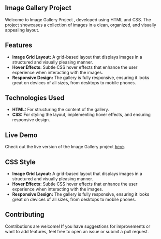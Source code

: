 
## Image Gallery Project

Welcome to Image Gallery Project , developed using HTML and CSS. The project showcases a collection of images in a clean, organized, and visually appealing layout.

## Features

- **Image Grid Layout:** A grid-based layout that displays images in a structured and visually pleasing manner.
- **Hover Effects:** Subtle CSS hover effects that enhance the user experience when interacting with the images.
- **Responsive Design:** The gallery is fully responsive, ensuring it looks great on devices of all sizes, from desktops to mobile phones.

## Technologies Used

- **HTML:** For structuring the content of the gallery.
- **CSS:** For styling the layout, implementing hover effects, and ensuring responsive design.

## Live Demo

Check out the live version of the Image Gallery project [here](#).

## CSS Style

- **Image Grid Layout:** A grid-based layout that displays images in a structured and visually pleasing manner.
- **Hover Effects:** Subtle CSS hover effects that enhance the user experience when interacting with the images.
- **Responsive Design:** The gallery is fully responsive, ensuring it looks great on devices of all sizes, from desktops to mobile phones.
## Contributing


Contributions are welcome! If you have suggestions for improvements or want to add features, feel free to open an issue or submit a pull request.

